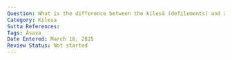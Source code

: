```yaml
---
Question: What is the difference between the kilesā (defilements) and āsavā (effluents)?
Category: Kilesa
Sutta References:
Tags: Āsava
Date Entered: March 18, 2025
Review Status: Not started
---
```

